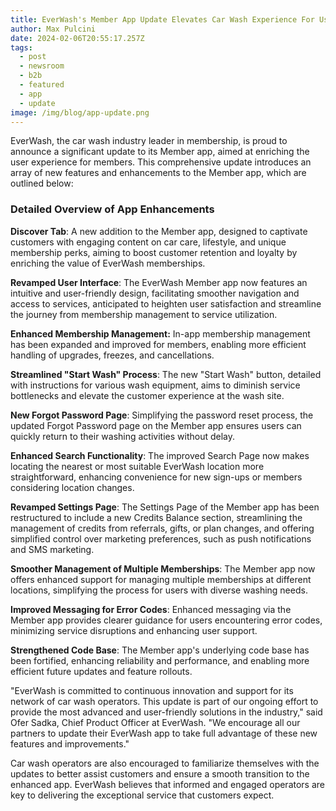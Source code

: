 ```yaml
---
title: EverWash's Member App Update Elevates Car Wash Experience For Users
author: Max Pulcini
date: 2024-02-06T20:55:17.257Z
tags:
  - post
  - newsroom
  - b2b
  - featured
  - app
  - update
image: /img/blog/app-update.png
---
```

EverWash, the car wash industry leader in membership, is proud to announce a significant update to its Member app, aimed at enriching the user experience for members. This comprehensive update introduces an array of new features and enhancements to the Member app, which are outlined below:

### Detailed Overview of App Enhancements

**Discover Tab**: A new addition to the Member app, designed to captivate customers with engaging content on car care, lifestyle, and unique membership perks, aiming to boost customer retention and loyalty by enriching the value of EverWash memberships.

**Revamped User Interface**: The EverWash Member app now features an intuitive and user-friendly design, facilitating smoother navigation and access to services, anticipated to heighten user satisfaction and streamline the journey from membership management to service utilization.

**Enhanced Membership Management:** In-app membership management has been expanded and improved for members, enabling more efficient handling of upgrades, freezes, and cancellations.

**Streamlined "Start Wash" Process**: The new "Start Wash" button, detailed with instructions for various wash equipment, aims to diminish service bottlenecks and elevate the customer experience at the wash site.

**New Forgot Password Page**: Simplifying the password reset process, the updated Forgot Password page on the Member app ensures users can quickly return to their washing activities without delay.

**Enhanced Search Functionality**: The improved Search Page now makes locating the nearest or most suitable EverWash location more straightforward, enhancing convenience for new sign-ups or members considering location changes.

**Revamped Settings Page**: The Settings Page of the Member app has been restructured to include a new Credits Balance section, streamlining the management of credits from referrals, gifts, or plan changes, and offering simplified control over marketing preferences, such as push notifications and SMS marketing.

**Smoother Management of Multiple Memberships**: The Member app now offers enhanced support for managing multiple memberships at different locations, simplifying the process for users with diverse washing needs.

**Improved Messaging for Error Codes**: Enhanced messaging via the Member app provides clearer guidance for users encountering error codes, minimizing service disruptions and enhancing user support.

**Strengthened Code Base**: The Member app's underlying code base has been fortified, enhancing reliability and performance, and enabling more efficient future updates and feature rollouts.

"EverWash is committed to continuous innovation and support for its network of car wash operators. This update is part of our ongoing effort to provide the most advanced and user-friendly solutions in the industry," said Ofer Sadka, Chief Product Officer at EverWash. "We encourage all our partners to update their EverWash app to take full advantage of these new features and improvements."

Car wash operators are also encouraged to familiarize themselves with the updates to better assist customers and ensure a smooth transition to the enhanced app. EverWash believes that informed and engaged operators are key to delivering the exceptional service that customers expect.